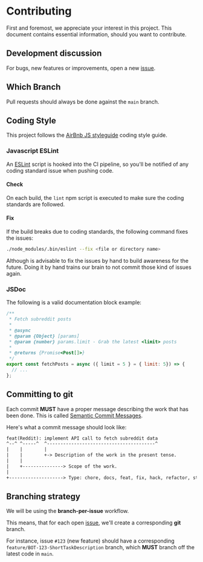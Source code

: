 # Contributing

First and foremost, we appreciate your interest in this project. This document contains essential information, should you want to contribute.

## Development discussion

For bugs, new features or improvements, open a new [issue](https://github.com/tiagojpdias/literatura-financeira-bot/issues/new).

## Which Branch

Pull requests should always be done against the `main` branch.

## Coding Style

This project follows the [AirBnb JS styleguide](https://github.com/airbnb/javascript) coding style guide.

### Javascript ESLint

An [ESLint](https://eslint.org/) script is hooked into the CI pipeline, so you'll be notified of any coding standard issue when pushing code.

#### Check

On each build, the `lint` npm script is executed to make sure the coding standards are followed.

#### Fix

If the build breaks due to coding standards, the following command fixes the issues:

```sh
./node_modules/.bin/eslint --fix <file or directory name>
```

Although is advisable to fix the issues by hand to build awareness for the future. Doing it by hand trains our brain to not commit those kind of issues again.

### JSDoc

The following is a valid documentation block example:

```js
/**
 * Fetch subreddit posts
 *
 * @async
 * @param {Object} [params]
 * @param {number} params.limit - Grab the latest <limit> posts
 *
 * @returns {Promise<Post[]>}
 */
export const fetchPosts = async ({ limit = 5 } = { limit: 5}) => {
  // ...
};
```

## Committing to git

Each commit **MUST** have a proper message describing the work that has been done.
This is called [Semantic Commit Messages](https://seesparkbox.com/foundry/semantic_commit_messages).

Here's what a commit message should look like:

```txt
feat(Reddit): implement API call to fetch subreddit data
^--^ ^-----^  ^----------------------------------------^
|    |        |
|    |        +-> Description of the work in the present tense.
|    |
|    +---------------> Scope of the work.
|
+--------------------> Type: chore, docs, feat, fix, hack, refactor, style, or test.
```

## Branching strategy

We will be using the **branch-per-issue** workflow.

This means, that for each open [issue](https://github.com/tiagojpdias/literatura-financeira-bot/issues), we'll create a corresponding **git** branch.

For instance, issue `#123` (new feature) should have a corresponding `feature/BOT-123-ShortTaskDescription` branch, which **MUST** branch off the latest code in `main`.
